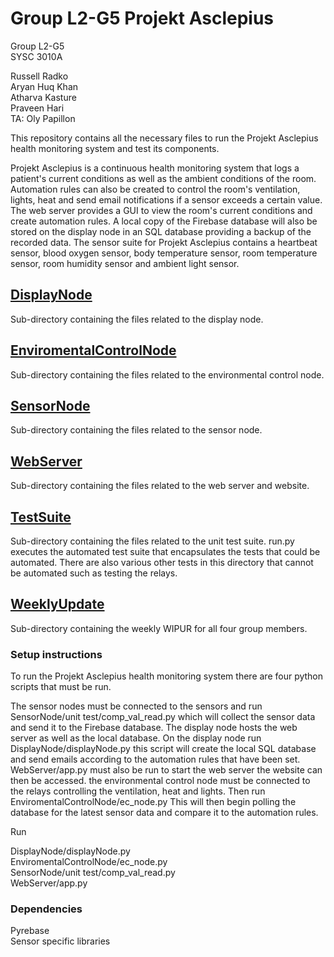 # Group L2-G5 Projekt Asclepius
Group L2-G5\
SYSC 3010A

Russell Radko\
Aryan Huq Khan\
Atharva Kasture\
Praveen Hari\
TA: Oly Papillon  

This repository contains all the necessary files to run the Projekt Asclepius health monitoring system and test its components.

Projekt Asclepius is a continuous health monitoring system that logs a patient's current conditions as well as the ambient conditions of the room. Automation rules can also be created to
control the room's ventilation, lights, heat and send email notifications if a sensor exceeds a certain value. The web server provides a GUI to view the
room's current conditions and create automation rules. A local copy of the Firebase database will also be stored on the display node in an SQL database providing a backup of the
recorded data. The sensor suite for Projekt Asclepius contains a heartbeat sensor, blood oxygen sensor, body temperature sensor, room temperature sensor, room humidity sensor and ambient light sensor.

## [DisplayNode](DisplayNode/)
Sub-directory containing the files related to the display node. 

## [EnviromentalControlNode](EnviromentalControlNode/)
Sub-directory containing the files related to the environmental control node. 

## [SensorNode](SensorNode/)
Sub-directory containing the files related to the sensor node. 

## [WebServer](WebServer/)
Sub-directory containing the files related to the web server and website. 

## [TestSuite](TestSuite/)
Sub-directory containing the files related to the unit test suite. run.py executes the automated test suite that encapsulates the tests that could be automated.
There are also various other tests in this directory that cannot be automated such as testing the relays. 

## [WeeklyUpdate](WeeklyUpdates/)
Sub-directory containing the weekly WIPUR for all four group members. 

### Setup instructions

To run the Projekt Asclepius health monitoring system there are four python scripts that must be run.

The sensor nodes must be connected to the sensors and run SensorNode/unit test/comp_val_read.py which will collect the sensor data and send it to the Firebase database.
The display node hosts the web server as well as the local database. On the display node run DisplayNode/displayNode.py this script will create the local SQL database and
send emails according to the automation rules that have been set. WebServer/app.py must also be run to start the web server the website can then be accessed. the environmental
control node must be connected to the relays controlling the ventilation, heat and lights. Then run EnviromentalControlNode/ec_node.py This will then begin polling the database for the latest sensor data and compare it to the automation rules.

Run

DisplayNode/displayNode.py\
EnviromentalControlNode/ec_node.py\
SensorNode/unit test/comp_val_read.py\
WebServer/app.py

### Dependencies
Pyrebase\
Sensor specific libraries
